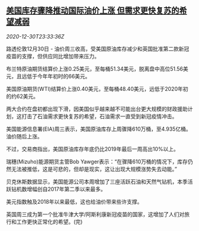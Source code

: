 <!--1609372513000-->
[美国库存骤降推动国际油价上涨 但需求更快复苏的希望减弱](https://cn.reuters.com/article/global-oil-drv-1230-idCNKBS2942H0)
------

<div><i>2020-12-30T23:33:36Z</i></div><p>路透伦敦12月30日 - 油价周三收高，受美国原油库存减少和英国批准第二款新冠疫苗的支撑，但供应同比增加带来压力。</p><p>布兰特原油期货结算价上涨0.25美元，至每桶51.34美元，脱离盘中高位51.56美元，且远低于今年年初时的66美元。</p><p>美国原油期货(WTI)结算价上涨0.40美元，至每桶48.40美元，远低于2020年初的约62美元。</p><p>两大合约在盘初都出现下滑，因美国似乎越来越不可能出台更大规模的财政援助计划，这打击了石油需求更快复苏的希望，石油需求一直受到新冠疫情冲击。</p><p>美国能源信息署(EIA)周三表示，美国原油库存上周骤降610万桶，至4.935亿桶。 油价随后上涨。</p><p>不过，交易商指出，美国原油库存年底仍比2019年最后一周高出10%以上。</p><p>瑞穗(Mizuho)能源期货主管Bob Yawger表示：“在骤降610万桶的情况下，库存仍然无法被推低，这是可悲的，但却是现实，这让出现大规模涨势失去动能。”</p><p>贝克休斯数据显示，美国能源公司本周增加了三座活跃石油和天然气钻机，本季活跃钻机数增幅创自2017年第二季以来最多。</p><p>美元指数触及2018年以来最低，这也给油价带来些许支撑。</p><p>英国周三成为第一个批准牛津大学/阿斯利康新冠疫苗的国家，这增加了人们对旅行和工作更快正常化的希望。(完)</p>
